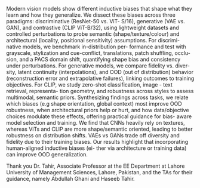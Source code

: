 Modern vision models show different inductive
biases that shape what they learn and how they
generalize. We dissect these biases across three
paradigms: discriminative (ResNet-50 vs. ViT-
S/16), generative (VAE vs. GAN), and contrastive
(CLIP ViT-B/32), using lightweight datasets
and controlled perturbations to probe semantic
(shape/texture/colour) and architectural (locality,
positional sensitivity) assumptions. For discrimi-
native models, we benchmark in-distribution per-
formance and test with grayscale, stylization and
cue-conflict, translations, patch shuffling, occlu-
sion, and a PACS domain shift, quantifying shape
bias and consistency under perturbations. For
generative models, we compare fidelity vs. diver-
sity, latent continuity (interpolations), and OOD
(out of distribution) behavior (reconstruction error
and extrapolative failures), linking outcomes to
training objectives. For CLIP, we study zero-shot
classification, image - text retrieval, representa-
tion geometry, and robustness across styles to
assess multimodal, semantic priors. Synthesizing
findings across tasks, we relate which biases (e.g
shape orientation, global context) most improve
OOD robustness, when architectural priors help
or hurt, and how data/objective choices modulate
these effects, offering practical guidance for bias-
aware model selection and training. We find that
CNNs heavily rely on textures, whereas ViTs and
CLIP are more shape/semantic oriented, leading
to better robustness on distribution shifts. VAEs
vs GANs trade off diversity and fidelity due to
their training biases. Our results highlight that incorporating human-aligned inductive biases (ei-
ther via architecture or training data) can improve
OOD generalization.


Thank you Dr. Tahir, Associate Professor at the EE Department at Lahore University of Management Sciences, Lahore, Pakistan, and the TAs for their guidance, namely Abdullah Ghani and Haseeb Tahir.
